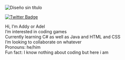 ![Diseño sin título](https://github.com/user-attachments/assets/c32467ce-0bad-4b63-91b0-3f2e2e474613)

<div id="badges">
  <a href="https://x.com/Adel_0720">
    <img src="https://img.shields.io/badge/Twitter-blue?style=for-the-badge&logo=twitter&logoColor=white" alt="Twitter Badge"/>
  </a>
</div>

Hi, I’m Addy or Adel<br>
I’m interested in coding games<br>
Currently learning C# as well as Java and HTML and CSS<br>
I’m looking to collaborate on whatever<br>
Pronouns: he/him<br>
Fun fact: I know nothing about coding but here i am<br>

<!---
I love messing around
--->
